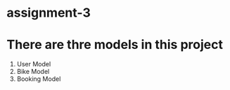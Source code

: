 # assignment-3
# There are thre models in this project 
1. User Model
2. Bike Model
3. Booking Model
